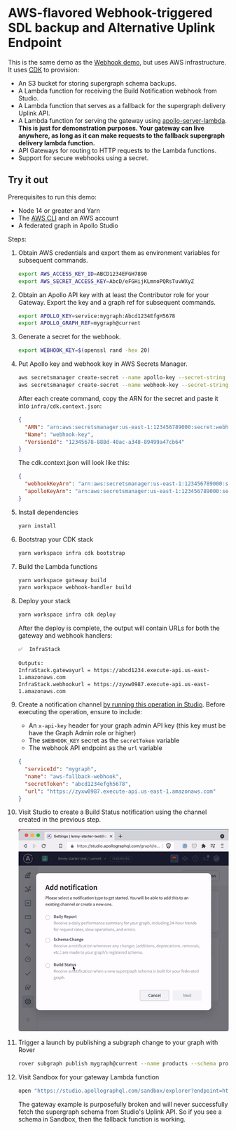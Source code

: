 # AWS-flavored Webhook-triggered SDL backup and Alternative Uplink Endpoint

This is the same demo as the [Webhook demo](../webhook), but uses AWS
infrastructure. It uses [CDK](https://docs.aws.amazon.com/cdk/index.html) to provision:

- An S3 bucket for storing supergraph schema backups.
- A Lambda function for receiving the Build Notification webhook from Studio.
- A Lambda function that serves as a fallback for the supergraph delivery Uplink API.
- A Lambda function for serving the gateway using [apollo-server-lambda](https://www.npmjs.com/package/apollo-server-lambda). **This is just for demonstration purposes. Your gateway can live anywhere, as long as it can make requests to the fallback supergraph delivery lambda function.**
- API Gateways for routing to HTTP requests to the Lambda functions.
- Support for secure webhooks using a secret.

## Try it out

Prerequisites to run this demo:

- Node 14 or greater and Yarn
- The [AWS CLI](https://docs.aws.amazon.com/cli/latest/userguide/getting-started-install.html) and an AWS account
- A federated graph in Apollo Studio

Steps:

1. Obtain AWS credentials and export them as environment variables for
   subsequent commands.

   ```sh
   export AWS_ACCESS_KEY_ID=ABCD1234EFGH7890
   export AWS_SECRET_ACCESS_KEY=AbcD/eFGHijKLmnoPQRsTuvWXyZ
   ```

2. Obtain an Apollo API key with at least the Contributor role for your Gateway.
   Export the key and a graph ref for subsequent commands.

   ```sh
   export APOLLO_KEY=service:mygraph:Abcd1234EfgH5678
   export APOLLO_GRAPH_REF=mygraph@current
   ```

3. Generate a secret for the webhook.

   ```sh
   export WEBHOOK_KEY=$(openssl rand -hex 20)
   ```

4. Put Apollo key and webhook key in AWS Secrets Manager.

   ```sh
   aws secretsmanager create-secret --name apollo-key --secret-string $APOLLO_KEY
   aws secretsmanager create-secret --name webhook-key --secret-string $WEBHOOK_KEY
   ```

   After each create command, copy the ARN for the secret and paste it into `infra/cdk.context.json`:

   ```json
   {
     "ARN": "arn:aws:secretsmanager:us-east-1:123456789000:secret:webhook-key-123456",
     "Name": "webhook-key",
     "VersionId": "12345678-888d-40ac-a348-89499a47cb64"
   }
   ```

   The cdk.context.json will look like this:

   ```json
   {
     "webhookKeyArn": "arn:aws:secretsmanager:us-east-1:123456789000:secret:webhook-key-123456",
     "apolloKeyArn": "arn:aws:secretsmanager:us-east-1:123456789000:secret:apollo-key-123456"
   }
   ```

5. Install dependencies

   ```sh
   yarn install
   ```

6. Bootstrap your CDK stack

   ```sh
   yarn workspace infra cdk bootstrap
   ```

7. Build the Lambda functions

   ```sh
   yarn workspace gateway build
   yarn workspace webhook-handler build
   ```

8. Deploy your stack

   ```sh
   yarn workspace infra cdk deploy
   ```

   After the deploy is complete, the output will contain URLs for both the
   gateway and webhook handlers:

   ```
   ✅  InfraStack

   Outputs:
   InfraStack.gatewayurl = https://abcd1234.execute-api.us-east-1.amazonaws.com
   InfraStack.webhookurl = https://zyxw0987.execute-api.us-east-1.amazonaws.com
   ```

9. Create a notification channel [by running this operation in Studio][channelop].
   Before executing the operation, ensure to include:

   - An `x-api-key` header for your graph admin API key (this key must be have
     the Graph Admin role or higher)
   - The `$WEBHOOK_KEY` secret as the `secretToken` variable
   - The webhook API endpoint as the `url` variable

   ```json
   {
     "serviceId": "mygraph",
     "name": "aws-fallback-webhook",
     "secretToken": "abcd1234efgh5678",
     "url": "https://zyxw0987.execute-api.us-east-1.amazonaws.com"
   }
   ```

10. Visit Studio to create a Build Status notification using the channel created
    in the previous step.

    ![screen recording: creating a build status notification](./build-notification.gif)

11. Trigger a launch by publishing a subgraph change to your graph with Rover

    ```sh
    rover subgraph publish mygraph@current --name products --schema products.graphql
    ```

12. Visit Sandbox for your gateway Lambda function

    ```sh
    open "https://studio.apollographql.com/sandbox/explorer?endpoint=https://abcd1234.execute-api.us-east-1.amazonaws.com/"
    ```

    The gateway example is purposefully broken and will never successfully fetch
    the supergraph schema from Studio's Uplink API. So if you see a schema in
    Sandbox, then the fallback function is working.

[channelop]: https://studio.apollographql.com/sandbox/explorer?endpoint=https%3A%2F%2Fgraphql.api.apollographql.com%2Fapi%2Fgraphql&explorerURLState=N4IgJg9gxgrgtgUwHYBcQC4RxighigSwiQAIBJJAZwQCcUBhAC1ySQQBsB1AlRgZQRQaCFAAoAOqRIASajQBuBKAjJh05ACIBCSSRlJcidXxQ0CSAOZaANLpnUhIgCoQA1smOnzV21Okwadk8zSx0kAEoSYDs5RWVRAjV7WjiVMEjoqT0YAAc5BmZWDlEAdwQAI0YINyYWNiCogyN9QwRrEgdhFBd3JHVZQS6e5HaAhv9AgF8Muz09RNm5poRFybs1pEmQaxB5XDNccvYESgwQTL1xEFilNKv1K4BGK99LkGX7kivcEsoAWgAZrh2OxyrgoK4-mVKtVXC87FdOs43MhPld4VIrmM0SB0ZsQJMgA
